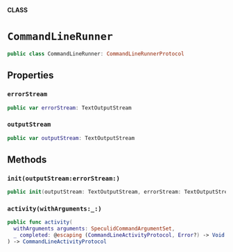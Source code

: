 **CLASS**

# `CommandLineRunner`

```swift
public class CommandLineRunner: CommandLineRunnerProtocol
```

## Properties
### `errorStream`

```swift
public var errorStream: TextOutputStream
```

### `outputStream`

```swift
public var outputStream: TextOutputStream
```

## Methods
### `init(outputStream:errorStream:)`

```swift
public init(outputStream: TextOutputStream, errorStream: TextOutputStream)
```

### `activity(withArguments:_:)`

```swift
public func activity(
  withArguments arguments: SpeculidCommandArgumentSet,
  _ completed: @escaping (CommandLineActivityProtocol, Error?) -> Void
) -> CommandLineActivityProtocol
```
